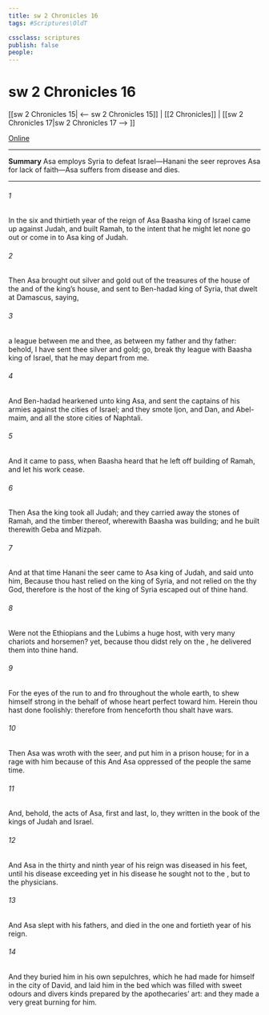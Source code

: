 ```yaml
---
title: sw 2 Chronicles 16
tags: #Scriptures\OldT

cssclass: scriptures
publish: false
people:
---
```


# sw 2 Chronicles 16
[[sw 2 Chronicles 15| <-- sw 2 Chronicles 15]] | [[2 Chronicles]] | [[sw 2 Chronicles 17|sw 2 Chronicles 17 --> ]]

[Online](https://churchofjesuschrist.org/study/scriptures/ot/2-chr/16?lang=eng)

---
__Summary__
Asa employs Syria to defeat Israel—Hanani the seer reproves Asa for lack of faith—Asa suffers from disease and dies.

---
###### 1 
In the six and thirtieth year of the reign of Asa Baasha king of Israel came up against Judah, and built Ramah, to the intent that he might let none go out or come in to Asa king of Judah.

###### 2 
Then Asa brought out silver and gold out of the treasures of the house of the  and of the king’s house, and sent to Ben-hadad king of Syria, that dwelt at Damascus, saying,

###### 3 
 a league between me and thee, as  between my father and thy father: behold, I have sent thee silver and gold; go, break thy league with Baasha king of Israel, that he may depart from me.

###### 4 
And Ben-hadad hearkened unto king Asa, and sent the captains of his armies against the cities of Israel; and they smote Ijon, and Dan, and Abel-maim, and all the store cities of Naphtali.

###### 5 
And it came to pass, when Baasha heard  that he left off building of Ramah, and let his work cease.

###### 6 
Then Asa the king took all Judah; and they carried away the stones of Ramah, and the timber thereof, wherewith Baasha was building; and he built therewith Geba and Mizpah.

###### 7 
And at that time Hanani the seer came to Asa king of Judah, and said unto him, Because thou hast relied on the king of Syria, and not relied on the  thy God, therefore is the host of the king of Syria escaped out of thine hand.

###### 8 
Were not the Ethiopians and the Lubims a huge host, with very many chariots and horsemen? yet, because thou didst rely on the , he delivered them into thine hand.

###### 9 
For the eyes of the  run to and fro throughout the whole earth, to shew himself strong in the behalf of  whose heart  perfect toward him. Herein thou hast done foolishly: therefore from henceforth thou shalt have wars.

###### 10 
Then Asa was wroth with the seer, and put him in a prison house; for  in a rage with him because of this  And Asa oppressed  of the people the same time.

###### 11 
And, behold, the acts of Asa, first and last, lo, they  written in the book of the kings of Judah and Israel.

###### 12 
And Asa in the thirty and ninth year of his reign was diseased in his feet, until his disease  exceeding  yet in his disease he sought not to the , but to the physicians.

###### 13 
And Asa slept with his fathers, and died in the one and fortieth year of his reign.

###### 14 
And they buried him in his own sepulchres, which he had made for himself in the city of David, and laid him in the bed which was filled with sweet odours and divers kinds  prepared by the apothecaries’ art: and they made a very great burning for him.

